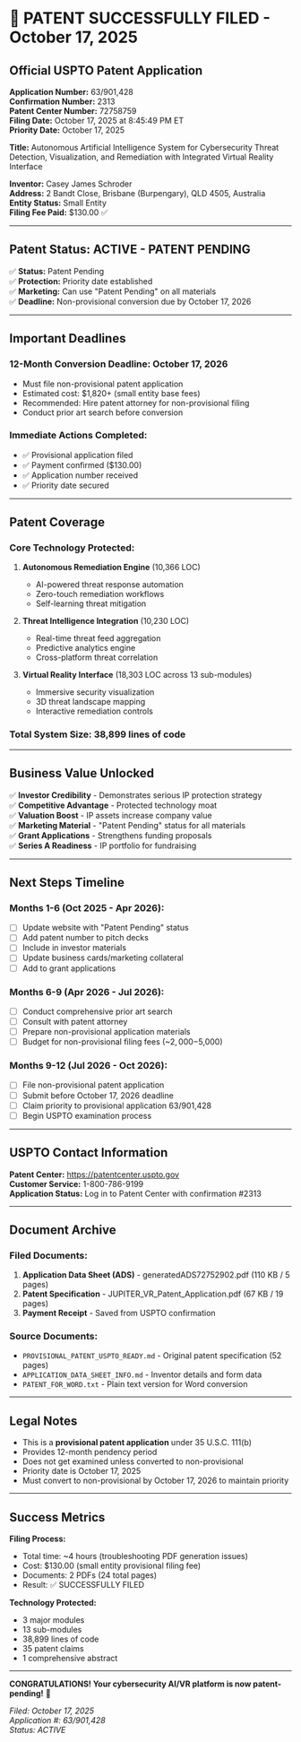 # 🎉 PATENT SUCCESSFULLY FILED - October 17, 2025

## Official USPTO Patent Application

**Application Number:** 63/901,428  
**Confirmation Number:** 2313  
**Patent Center Number:** 72758759  
**Filing Date:** October 17, 2025 at 8:45:49 PM ET  
**Priority Date:** October 17, 2025  

**Title:** Autonomous Artificial Intelligence System for Cybersecurity Threat Detection, Visualization, and Remediation with Integrated Virtual Reality Interface

**Inventor:** Casey James Schroder  
**Address:** 2 Bandt Close, Brisbane (Burpengary), QLD 4505, Australia  
**Entity Status:** Small Entity  
**Filing Fee Paid:** $130.00 ✅

---

## Patent Status: ACTIVE - PATENT PENDING

✅ **Status:** Patent Pending  
✅ **Protection:** Priority date established  
✅ **Marketing:** Can use "Patent Pending" on all materials  
✅ **Deadline:** Non-provisional conversion due by October 17, 2026

---

## Important Deadlines

### 12-Month Conversion Deadline: October 17, 2026
- Must file non-provisional patent application
- Estimated cost: $1,820+ (small entity base fees)
- Recommended: Hire patent attorney for non-provisional filing
- Conduct prior art search before conversion

### Immediate Actions Completed:
- ✅ Provisional application filed
- ✅ Payment confirmed ($130.00)
- ✅ Application number received
- ✅ Priority date secured

---

## Patent Coverage

### Core Technology Protected:
1. **Autonomous Remediation Engine** (10,366 LOC)
   - AI-powered threat response automation
   - Zero-touch remediation workflows
   - Self-learning threat mitigation

2. **Threat Intelligence Integration** (10,230 LOC)
   - Real-time threat feed aggregation
   - Predictive analytics engine
   - Cross-platform threat correlation

3. **Virtual Reality Interface** (18,303 LOC across 13 sub-modules)
   - Immersive security visualization
   - 3D threat landscape mapping
   - Interactive remediation controls

### Total System Size: 38,899 lines of code

---

## Business Value Unlocked

✅ **Investor Credibility** - Demonstrates serious IP protection strategy  
✅ **Competitive Advantage** - Protected technology moat  
✅ **Valuation Boost** - IP assets increase company value  
✅ **Marketing Material** - "Patent Pending" status for all materials  
✅ **Grant Applications** - Strengthens funding proposals  
✅ **Series A Readiness** - IP portfolio for fundraising  

---

## Next Steps Timeline

### Months 1-6 (Oct 2025 - Apr 2026):
- [ ] Update website with "Patent Pending" status
- [ ] Add patent number to pitch decks
- [ ] Include in investor materials
- [ ] Update business cards/marketing collateral
- [ ] Add to grant applications

### Months 6-9 (Apr 2026 - Jul 2026):
- [ ] Conduct comprehensive prior art search
- [ ] Consult with patent attorney
- [ ] Prepare non-provisional application materials
- [ ] Budget for non-provisional filing fees (~$2,000-$5,000)

### Months 9-12 (Jul 2026 - Oct 2026):
- [ ] File non-provisional patent application
- [ ] Submit before October 17, 2026 deadline
- [ ] Claim priority to provisional application 63/901,428
- [ ] Begin USPTO examination process

---

## USPTO Contact Information

**Patent Center:** https://patentcenter.uspto.gov  
**Customer Service:** 1-800-786-9199  
**Application Status:** Log in to Patent Center with confirmation #2313  

---

## Document Archive

### Filed Documents:
1. **Application Data Sheet (ADS)** - generatedADS72752902.pdf (110 KB / 5 pages)
2. **Patent Specification** - JUPITER_VR_Patent_Application.pdf (67 KB / 19 pages)
3. **Payment Receipt** - Saved from USPTO confirmation

### Source Documents:
- `PROVISIONAL_PATENT_USPTO_READY.md` - Original patent specification (52 pages)
- `APPLICATION_DATA_SHEET_INFO.md` - Inventor details and form data
- `PATENT_FOR_WORD.txt` - Plain text version for Word conversion

---

## Legal Notes

- This is a **provisional patent application** under 35 U.S.C. 111(b)
- Provides 12-month pendency period
- Does not get examined unless converted to non-provisional
- Priority date is October 17, 2025
- Must convert to non-provisional by October 17, 2026 to maintain priority

---

## Success Metrics

**Filing Process:**
- Total time: ~4 hours (troubleshooting PDF generation issues)
- Cost: $130.00 (small entity provisional filing fee)
- Documents: 2 PDFs (24 total pages)
- Result: ✅ SUCCESSFULLY FILED

**Technology Protected:**
- 3 major modules
- 13 sub-modules
- 38,899 lines of code
- 35 patent claims
- 1 comprehensive abstract

---

**CONGRATULATIONS! Your cybersecurity AI/VR platform is now patent-pending!** 🚀

*Filed: October 17, 2025*  
*Application #: 63/901,428*  
*Status: ACTIVE*
